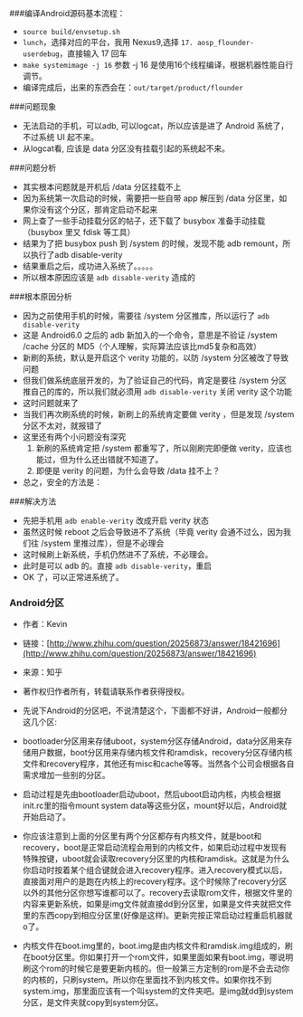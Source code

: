 ###编译Android源码基本流程：
* `source build/envsetup.sh`
* `lunch`，选择对应的平台，我用 Nexus9,选择 `17. aosp_flounder-userdebug`，直接输入 17 回车
* `make systemimage -j 16` 参数 -j 16 是使用16个线程编译，根据机器性能自行调节。
* 编译完成后，出来的东西会在：`out/target/product/flounder`


###问题现象
* 无法启动的手机，可以adb, 可以logcat，所以应该是进了 Android 系统了，不过系统 UI 起不来。
* 从logcat看, 应该是 data 分区没有挂载引起的系统起不来。

###问题分析
* 其实根本问题就是开机后 /data 分区挂载不上
* 因为系统第一次启动的时候，需要把一些自带 app 解压到 /data 分区里，如果你没有这个分区，那肯定启动不起来
* 网上查了一些手动挂载分区的帖子，还下载了 busybox 准备手动挂载（busybox 里又 fdisk 等工具）
* 结果为了把 busybox push 到 /system 的时候，发现不能 adb remount，所以执行了adb disable-verity
* 结果重启之后，成功进入系统了。。。。。
* 所以根本原因应该是 `adb disable-verity` 造成的

###根本原因分析
* 因为之前使用手机的时候，需要往 /system 分区推库，所以运行了 `adb disable-verity`
* 这是 Android6.0 之后的 adb 新加入的一个命令，意思是不验证 /system /cache 分区的 MD5（个人理解，实际算法应该比md5复杂和高效）
* 新刷的系统，默认是开启这个 verity 功能的，以防 /system 分区被改了导致问题
* 但我们做系统底层开发的，为了验证自己的代码，肯定是要往 /system 分区推自己的库的，所以我们就必须用 `adb disable-verity` 关闭 verity 这个功能
* 这时问题就来了
* 当我们再次刷系统的时候，新刷上的系统肯定要做 verity ，但是发现 /system 分区不太对，就报错了
* 这里还有两个小问题没有深究
	1. 新刷的系统肯定把 /system 都重写了，所以刚刷完即便做 verity，应该也能过，但为什么还出错就不知道了。
	2. 即便是 verity 的问题，为什么会导致 /data 挂不上？
* 总之，安全的方法是：

###解决方法
* 先把手机用 `adb enable-verity` 改成开启 verity 状态
* 虽然这时候 reboot 之后会导致进不了系统（毕竟 verity 会通不过么，因为我们往 /system 里推过库），但是不必理会
* 这时候刷上新系统，手机仍然进不了系统，不必理会。
* 此时是可以 adb 的。直接 `adb disable-verity`，重启
* OK 了，可以正常进系统了。

### Android分区
* 作者：Kevin
* 链接：[http://www.zhihu.com/question/20256873/answer/18421696](http://www.zhihu.com/question/20256873/answer/18421696)
* 来源：知乎
* 著作权归作者所有，转载请联系作者获得授权。

* 先说下Android的分区吧，不说清楚这个，下面都不好讲，Android一般都分这几个区:
* bootloader分区用来存储uboot，system分区存储Android，data分区用来存储用户数据，boot分区用来存储内核文件和ramdisk，recovery分区存储内核文件和recovery程序，其他还有misc和cache等等。当然各个公司会根据各自需求增加一些别的分区。
* 启动过程是先由bootloader启动uboot，然后uboot启动内核，内核会根据init.rc里的指令mount system data等这些分区，mount好以后，Android就开始启动了。
* 你应该注意到上面的分区里有两个分区都存有内核文件，就是boot和recovery，boot是正常启动流程会用到的内核文件，如果启动过程中发现有特殊按键，uboot就会读取recovery分区里的内核和ramdisk。这就是为什么你启动时按着某个组合键就会进入recovery程序。进入recovery模式以后，直接面对用户的是跑在内核上的recovery程序。这个时候除了recovery分区以外的其他分区你想写谁都可以了。recovery去读取rom文件，根据文件里的内容来更新系统，如果是img文件就直接dd到分区里，如果是文件夹就把文件里的东西copy到相应分区里(好像是这样)。更新完按正常启动过程重启机器就o了。
* 内核文件在boot.img里的，boot.img是由内核文件和ramdisk.img组成的，刷在boot分区里。你如果打开一个rom文件，如果里面如果有boot.img，哪说明刷这个rom的时候它是要更新内核的。但一般第三方定制的rom是不会去动你的内核的，只刷system。所以你在里面找不到内核文件。如果你找不到system.img，那里面应该有一个叫system的文件夹吧。是img就dd到system分区，是文件夹就copy到system分区。 
